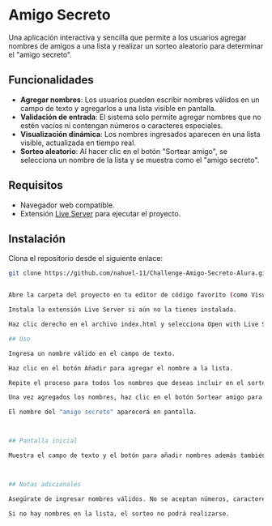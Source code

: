 # Amigo Secreto

Una aplicación interactiva y sencilla que permite a los usuarios agregar nombres de amigos a una lista y realizar un sorteo aleatorio para determinar el "amigo secreto".

## Funcionalidades

- **Agregar nombres**: Los usuarios pueden escribir nombres válidos en un campo de texto y agregarlos a una lista visible en pantalla.
- **Validación de entrada**: El sistema solo permite agregar nombres que no estén vacíos ni contengan números o caracteres especiales.
- **Visualización dinámica**: Los nombres ingresados aparecen en una lista visible, actualizada en tiempo real.
- **Sorteo aleatorio**: Al hacer clic en el botón "Sortear amigo", se selecciona un nombre de la lista y se muestra como el "amigo secreto".

## Requisitos

- Navegador web compatible.
- Extensión [Live Server](https://marketplace.visualstudio.com/items?itemName=ritwickdey.LiveServer) para ejecutar el proyecto.

## Instalación

 Clona el repositorio desde el siguiente enlace:
   ```bash
   git clone https://github.com/nahuel-11/Challenge-Amigo-Secreto-Alura.git


 Abre la carpeta del proyecto en tu editor de código favorito (como Visual Studio Code).

 Instala la extensión Live Server si aún no la tienes instalada.

 Haz clic derecho en el archivo index.html y selecciona Open with Live Server para ejecutar el proyecto.

## Uso  

Ingresa un nombre válido en el campo de texto.

Haz clic en el botón Añadir para agregar el nombre a la lista.

Repite el proceso para todos los nombres que deseas incluir en el sorteo.

Una vez agregados los nombres, haz clic en el botón Sortear amigo para seleccionar al azar un "amigo secreto".

El nombre del "amigo secreto" aparecerá en pantalla.



## Pantalla inicial 

Muestra el campo de texto y el botón para añadir nombres además también se mostrará un botón para poder sortear para mostrar un nombre aleatorio



## Notas adicionales 

Asegúrate de ingresar nombres válidos. No se aceptan números, caracteres especiales ni campos vacíos.

Si no hay nombres en la lista, el sorteo no podrá realizarse.
